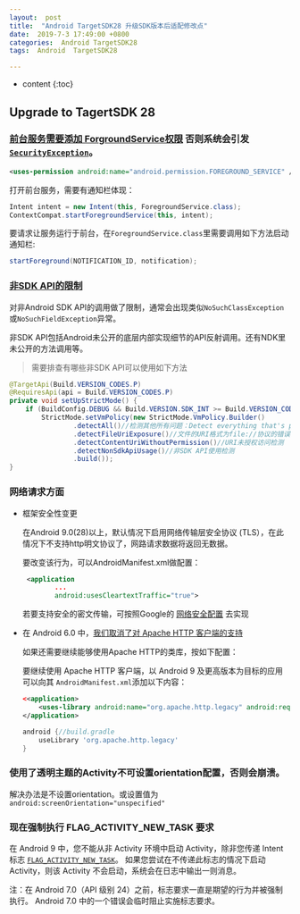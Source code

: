```yaml
---
layout:  post
title:  "Android TargetSDK28 升级SDK版本后适配修改点"
date:  2019-7-3 17:49:00 +0800
categories:  Android TargetSDK28
tags:  Android  TargetSDK28

---
```

* content
{:toc}


## Upgrade to TagertSDK 28 

###  [前台服务需要添加 ForgroundService权限](https://developer.android.google.cn/guide/components/services.html#Foreground)  否则系统会引发 [`SecurityException`](https://developer.android.google.cn/reference/java/lang/SecurityException.html)。

  ```xml
  <uses-permission android:name="android.permission.FOREGROUND_SERVICE" />	
  ```

  打开前台服务，需要有通知栏体现：

  ```java
  Intent intent = new Intent(this, ForegroundService.class);
  ContextCompat.startForegroundService(this, intent);
  ```

  要请求让服务运行于前台，在`ForegroundService.class`里需要调用如下方法启动通知栏:

  ```java
  startForeground(NOTIFICATION_ID, notification);
  ```

### [非SDK API的限制](https://developer.android.google.cn/distribute/best-practices/develop/restrictions-non-sdk-interfaces)

  对非Android SDK API的调用做了限制，通常会出现类似`NoSuchClassException`或`NoSuchFieldException`异常。

  非SDK API包括Android未公开的底层内部实现细节的API反射调用。还有NDK里未公开的方法调用等。

<!-- more -->

  > 需要排查有哪些非SDK API可以使用如下方法

  ```java
  @TargetApi(Build.VERSION_CODES.P)
  @RequiresApi(api = Build.VERSION_CODES.P)
  private void setUpStrictMode() {
      if (BuildConfig.DEBUG && Build.VERSION.SDK_INT >= Build.VERSION_CODES.P)
          StrictMode.setVmPolicy(new StrictMode.VmPolicy.Builder()
                  .detectAll()//检测其他所有问题：Detect everything that's potentially suspect.In the Honeycomb release this includes leaks of SQLite cursors, Activities, and other closable objects but will likely expand in future releases.
                  .detectFileUriExposure()//文件的URI格式为file://协议的错误检测
                  .detectContentUriWithoutPermission()//URI未授权访问检测
                  .detectNonSdkApiUsage()//非SDK API使用检测
                  .build());
  }
  ```

### 网络请求方面

  - 框架安全性变更

    在Android 9.0(28)以上，默认情况下启用网络传输层安全协议 (TLS），在此情况下不支持http明文协议了，网路请求数据将返回无数据。

    要改变该行为，可以AndroidManifest.xml做配置：

    ``` xml
     <application
            ...
            android:usesCleartextTraffic="true">
    ```

    若要支持安全的密文传输，可按照Google的 [网络安全配置](https://developer.android.google.cn/training/articles/security-config.html) 去实现

  - 在 Android 6.0 中，[我们取消了对 Apache HTTP 客户端的支持](https://developer.android.google.cn/about/versions/marshmallow/android-6.0-changes#behavior-apache-http-client)

    如果还需要继续能够使用Apache HTTP的类库，按如下配置：

    要继续使用 Apache HTTP 客户端，以 Android 9 及更高版本为目标的应用可以向其 `AndroidManifest.xml`添加以下内容：

    ```xml
    <<application>
    	<uses-library android:name="org.apache.http.legacy" android:required="false"/>
    </application>
    ```

    ```groovy
    android {//build.gradle
        useLibrary 'org.apache.http.legacy'
    }
    ```

### 使用了透明主题的Activity不可设置orientation配置，否则会崩溃。

  解决办法是不设置orientation。或设置值为`android:screenOrientation="unspecified"`

  

### 现在强制执行 FLAG_ACTIVITY_NEW_TASK 要求

  在 Android 9 中，您不能从非 Activity 环境中启动 Activity，除非您传递 Intent 标志 [`FLAG_ACTIVITY_NEW_TASK`](https://developer.android.google.cn/reference/android/content/Intent.html#FLAG_ACTIVITY_NEW_TASK)。 如果您尝试在不传递此标志的情况下启动 Activity，则该 Activity 不会启动，系统会在日志中输出一则消息。

  注：在 Android 7.0（API 级别 24）之前，标志要求一直是期望的行为并被强制执行。 Android 7.0 中的一个错误会临时阻止实施标志要求。